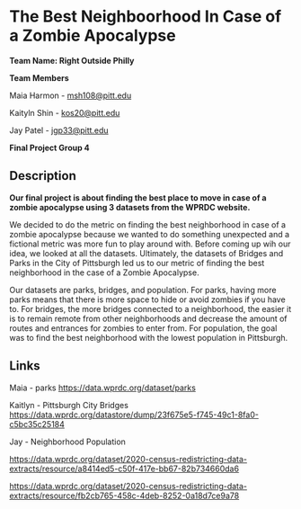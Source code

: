 # The Best Neighboorhood In Case of a Zombie Apocalypse 

**Team Name: Right Outside Philly**

**Team Members**

Maia Harmon - msh108@pitt.edu

Kaityln Shin - kos20@pitt.edu

Jay Patel - jgp33@pitt.edu

**Final Project Group 4**

## Description

**Our final project is about finding the best place to move in case of a zombie apocalypse using 3 datasets from the WPRDC website.** 

We decided to do the metric on finding the best neighborhood in case of a zombie apocalypse because we wanted to do something unexpected and a fictional metric was more fun to play around with. Before coming up wih our idea, we looked at all the datasets. Ultimately, the datasets of Bridges and Parks in the City of Pittsburgh led us to our metric of finding the best neighborhood in the case of a Zombie Apocalypse. 

Our datasets are parks, bridges, and population. For parks, having more parks means that there is more space to hide or avoid zombies if you have to. For bridges, the more bridges connected to a neighborhood, the easier it is to remain remote from other neighborhoods and decrease the amount of routes and entrances for zombies to enter from. For population, the goal was to find the best neighborhood with the lowest population in Pittsburgh. 


## Links 

Maia - parks https://data.wprdc.org/dataset/parks 

Kaitlyn - Pittsburgh City Bridges https://data.wprdc.org/datastore/dump/23f675e5-f745-49c1-8fa0-c5bc35c25184

Jay - Neighborhood Population 

https://data.wprdc.org/dataset/2020-census-redistricting-data-extracts/resource/a8414ed5-c50f-417e-bb67-82b734660da6

https://data.wprdc.org/dataset/2020-census-redistricting-data-extracts/resource/fb2cb765-458c-4deb-8252-0a18d7ce9a78


